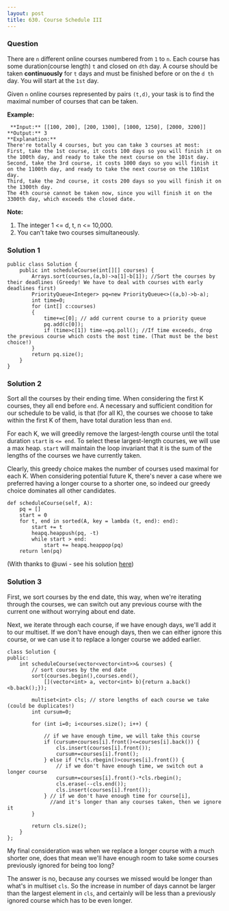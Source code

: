 ```yaml
---
layout: post
title: 630. Course Schedule III
---
```

### Question
There are `n` different online courses numbered from `1` to `n`. Each course
has some duration(course length) `t` and closed on `dth` day. A course should
be taken **continuously** for `t` days and must be finished before or on the
`d th` day. You will start at the `1st` day.

Given `n` online courses represented by pairs `(t,d)`, your task is to find
the maximal number of courses that can be taken.

 **Example:**

    
    
     **Input:** [[100, 200], [200, 1300], [1000, 1250], [2000, 3200]]
    **Output:** 3
    **Explanation:** 
    There're totally 4 courses, but you can take 3 courses at most:
    First, take the 1st course, it costs 100 days so you will finish it on the 100th day, and ready to take the next course on the 101st day.
    Second, take the 3rd course, it costs 1000 days so you will finish it on the 1100th day, and ready to take the next course on the 1101st day. 
    Third, take the 2nd course, it costs 200 days so you will finish it on the 1300th day. 
    The 4th course cannot be taken now, since you will finish it on the 3300th day, which exceeds the closed date.
    



 **Note:**

  1. The integer 1 <= d, t, n <= 10,000.
  2. You can't take two courses simultaneously.

### Solution 1
    
    
    public class Solution {
        public int scheduleCourse(int[][] courses) {
            Arrays.sort(courses,(a,b)->a[1]-b[1]); //Sort the courses by their deadlines (Greedy! We have to deal with courses with early deadlines first)
            PriorityQueue<Integer> pq=new PriorityQueue<>((a,b)->b-a);
            int time=0;
            for (int[] c:courses) 
            {
                time+=c[0]; // add current course to a priority queue
                pq.add(c[0]);
                if (time>c[1]) time-=pq.poll(); //If time exceeds, drop the previous course which costs the most time. (That must be the best choice!)
            }        
            return pq.size();
        }
    }
    


### Solution 2
Sort all the courses by their ending time. When considering the first K
courses, they all end before `end`. A necessary and sufficient condition for
our schedule to be valid, is that (for all K), the courses we choose to take
within the first K of them, have total duration less than `end`.

For each K, we will greedily remove the largest-length course until the total
duration `start` is `<= end`. To select these largest-length courses, we will
use a max heap. `start` will maintain the loop invariant that it is the sum of
the lengths of the courses we have currently taken.

Clearly, this greedy choice makes the number of courses used maximal for each
K. When considering potential future K, there's never a case where we
preferred having a longer course to a shorter one, so indeed our greedy choice
dominates all other candidates.

    
    
    def scheduleCourse(self, A):
        pq = []
        start = 0
        for t, end in sorted(A, key = lambda (t, end): end):
            start += t
            heapq.heappush(pq, -t)
            while start > end:
                start += heapq.heappop(pq)
        return len(pq)
    

(With thanks to @uwi - see his solution
[here](https://leetcode.com/contest/leetcode-weekly-contest-38/ranking/))


### Solution 3
First, we sort courses by the end date, this way, when we're iterating through
the courses, we can switch out any previous course with the current one
without worrying about end date.

Next, we iterate through each course, if we have enough days, we'll add it to
our multiset. If we don't have enough days, then we can either ignore this
course, or we can use it to replace a longer course we added earlier.

    
    
    class Solution {
    public:
        int scheduleCourse(vector<vector<int>>& courses) {
            // sort courses by the end date
            sort(courses.begin(),courses.end(),
                [](vector<int> a, vector<int> b){return a.back()<b.back();});
                
            multiset<int> cls; // store lengths of each course we take (could be duplicates!)
            int cursum=0;
            
            for (int i=0; i<courses.size(); i++) {
                
                // if we have enough time, we will take this course
                if (cursum+courses[i].front()<=courses[i].back()) {
                    cls.insert(courses[i].front());
                    cursum+=courses[i].front();
                } else if (*cls.rbegin()>courses[i].front()) {
                    // if we don't have enough time, we switch out a longer course
                    cursum+=courses[i].front()-*cls.rbegin();
                    cls.erase(--cls.end());
                    cls.insert(courses[i].front());
                } // if we don't have enough time for course[i], 
                  //and it's longer than any courses taken, then we ignore it
            }
            
            return cls.size();
        }
    };
    

My final consideration was when we replace a longer course with a much shorter
one, does that mean we'll have enough room to take some courses previously
ignored for being too long?

The answer is no, because any courses we missed would be longer than what's in
multiset `cls`. So the increase in number of days cannot be larger than the
largest element in `cls`, and certainly will be less than a previously ignored
course which has to be even longer.



